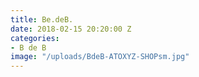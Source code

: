 ```yaml
---
title: Be.deB.
date: 2018-02-15 20:20:00 Z
categories:
- B de B
image: "/uploads/BdeB-ATOXYZ-SHOPsm.jpg"
---
```


